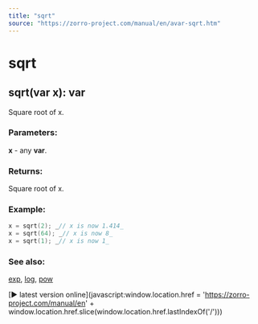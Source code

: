 ```yaml
---
title: "sqrt"
source: "https://zorro-project.com/manual/en/avar-sqrt.htm"
---
```


# sqrt

## sqrt(var x): var

Square root of x.

### Parameters:

**x** - any **var**.  

### Returns:

Square root of x.

### Example:

```c
x = sqrt(2); _// x is now 1.414_
x = sqrt(64); _// x is now 8_ 
x = sqrt(1); _// x is now 1_
```

### See also:

[](avar-exp.md)[exp](avar-exp.md), [log](avar-log.md), [pow](avar-pow.md)

[► latest version online](javascript:window.location.href = 'https://zorro-project.com/manual/en' + window.location.href.slice\(window.location.href.lastIndexOf\('/'\)\))